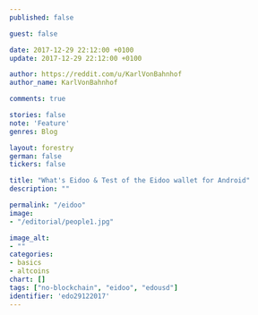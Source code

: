 ```yaml
---
published: false

guest: false

date: 2017-12-29 22:12:00 +0100
update: 2017-12-29 22:12:00 +0100

author: https://reddit.com/u/KarlVonBahnhof
author_name: KarlVonBahnhof

comments: true

stories: false
note: 'Feature'
genres: Blog

layout: forestry
german: false
tickers: false

title: "What's Eidoo & Test of the Eidoo wallet for Android"
description: ""

permalink: "/eidoo"
image:
- "/editorial/people1.jpg"

image_alt:
- ""
categories:
- basics
- altcoins
chart: []
tags: ["no-blockchain", "eidoo", "edousd"]
identifier: 'edo29122017'
---
```

